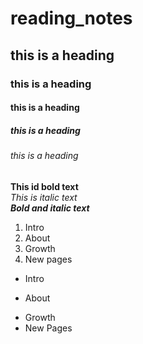 # reading_notes
## this is a heading
### this is a heading
#### this is a heading
##### this is a heading
###### this is a heading

**This id bold text**   
*This is italic text*   
_**Bold and italic text**_   

1. Intro
2. About
3. Growth
4. New pages

- Intro
* About
+ Growth
+ New Pages
